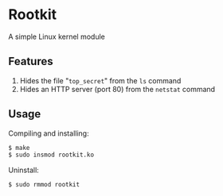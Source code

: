 # Rootkit
A simple Linux kernel module


## Features
1. Hides the file "`top_secret`" from the `ls` command
2. Hides an HTTP server (port 80) from the `netstat` command

## Usage

Compiling and installing:
```bash
$ make
$ sudo insmod rootkit.ko
```

Uninstall:
```bash
$ sudo rmmod rootkit
```
